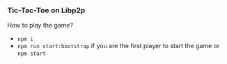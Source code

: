 
### Tic-Tac-Toe on Libp2p  

How to play the game?
* `npm i`
* `npm run start:bootstrap` if you are the first player to start the game or `npm start`